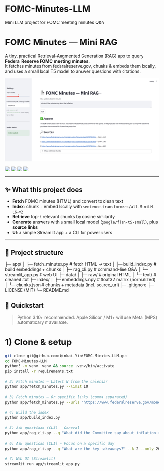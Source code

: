# FOMC-Minutes-LLM
Mini LLM project for FOMC meeting minutes Q&amp;A
# FOMC Minutes — Mini RAG

A tiny, practical Retrieval-Augmented Generation (RAG) app to query **Federal Reserve FOMC meeting minutes**.  
It fetches minutes from federalreserve.gov, chunks & embeds them locally, and uses a small local T5 model to answer questions with citations.

![Demo](pic/Screenshot.png)

<p align="left">
  <a href="https://github.com/Qinkai-Yin/FOMC-Minutes-LLM/stargazers"><img src="https://img.shields.io/github/stars/Qinkai-Yin/FOMC-Minutes-LLM?style=social" /></a>
  <a href="https://github.com/Qinkai-Yin/FOMC-Minutes-LLM/issues"><img src="https://img.shields.io/github/issues/Qinkai-Yin/FOMC-Minutes-LLM" /></a>
  <img src="https://img.shields.io/badge/RAG-mini-blueviolet" />
  <img src="https://img.shields.io/badge/Models-sentence--transformers%20%7C%20FLAN--T5-success" />
</p>

---

## ✨ What this project does

- **Fetch** FOMC minutes (HTML) and convert to clean text
- **Index**: chunk + embed locally with `sentence-transformers/all-MiniLM-L6-v2`
- **Retrieve** top-k relevant chunks by cosine similarity
- **Generate** answers with a small local model (`google/flan-t5-small`), plus **source links**
- **UI**: a simple Streamlit app + a CLI for power users

---

## 🧭 Project structure
├─ app/
│ ├─ fetch_minutes.py # fetch HTML -> text
│ ├─ build_index.py # build embeddings + chunks
│ ├─ rag_cli.py # command-line Q&A
│ └─ streamlit_app.py # web UI
├─ data/
│ ├─ raw/ # original HTML
│ └─ text/ # cleaned .txt
├─ index/
│ ├─ embeddings.npy # float32 matrix (normalized)
│ └─ chunks.json # chunks + metadata (incl. source_url)
├─ .gitignore
├─ LICENSE (MIT)
└─ README.md

## 🚀 Quickstart

> Python 3.10+ recommended. Apple Silicon / M1+ will use Metal (MPS) automatically if available.

# 1) Clone & setup
   ```bash
   git clone git@github.com:Qinkai-Yin/FOMC-Minutes-LLM.git
   cd FOMC-Minutes-LLM
   python3 -m venv .venv && source .venv/bin/activate
   pip install -r requirements.txt

# 2) Fetch minutes — Latest N from the calendar
python app/fetch_minutes.py --limit 10

# 3) Fetch minutes — Or specific links (comma separated)
python app/fetch_minutes.py --urls "https://www.federalreserve.gov/monetarypolicy/fomcminutes20250730.htm,https://www.federalreserve.gov/monetarypolicy/fomcminutes20250618.htm"

# 4) Build the index
python app/build_index.py

# 5) Ask questions (CLI) — General
python app/rag_cli.py --q "What did the Committee say about inflation risks?"

# 6) Ask questions (CLI) — Focus on a specific day
python app/rag_cli.py --q "What are the key takeaways?" --k 2 --only 20250730

# 7) Web UI (Streamlit)
streamlit run app/streamlit_app.py

